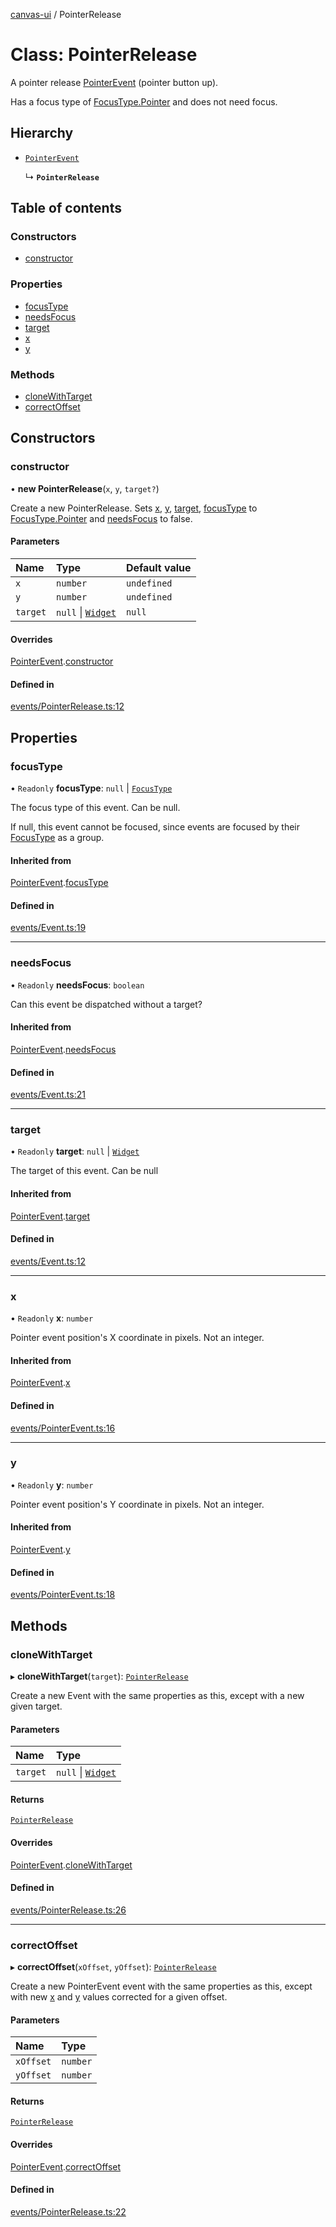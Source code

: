 [canvas-ui](../README.md) / PointerRelease

# Class: PointerRelease

A pointer release [PointerEvent](pointerevent.md) (pointer button up).

Has a focus type of [FocusType.Pointer](../enums/focustype.md#pointer) and does not need focus.

## Hierarchy

- [`PointerEvent`](pointerevent.md)

  ↳ **`PointerRelease`**

## Table of contents

### Constructors

- [constructor](pointerrelease.md#constructor)

### Properties

- [focusType](pointerrelease.md#focustype)
- [needsFocus](pointerrelease.md#needsfocus)
- [target](pointerrelease.md#target)
- [x](pointerrelease.md#x)
- [y](pointerrelease.md#y)

### Methods

- [cloneWithTarget](pointerrelease.md#clonewithtarget)
- [correctOffset](pointerrelease.md#correctoffset)

## Constructors

### constructor

• **new PointerRelease**(`x`, `y`, `target?`)

Create a new PointerRelease. Sets [x](pointerrelease.md#x), [y](pointerrelease.md#y), [target](pointerrelease.md#target),
[focusType](pointerrelease.md#focustype) to [FocusType.Pointer](../enums/focustype.md#pointer) and [needsFocus](pointerrelease.md#needsfocus) to
false.

#### Parameters

| Name | Type | Default value |
| :------ | :------ | :------ |
| `x` | `number` | `undefined` |
| `y` | `number` | `undefined` |
| `target` | ``null`` \| [`Widget`](widget.md) | `null` |

#### Overrides

[PointerEvent](pointerevent.md).[constructor](pointerevent.md#constructor)

#### Defined in

[events/PointerRelease.ts:12](https://github.com/playkostudios/canvas-ui/blob/ab8ca6c/src/events/PointerRelease.ts#L12)

## Properties

### focusType

• `Readonly` **focusType**: ``null`` \| [`FocusType`](../enums/focustype.md)

The focus type of this event. Can be null.

If null, this event cannot be focused, since events are focused by their
[FocusType](../enums/focustype.md) as a group.

#### Inherited from

[PointerEvent](pointerevent.md).[focusType](pointerevent.md#focustype)

#### Defined in

[events/Event.ts:19](https://github.com/playkostudios/canvas-ui/blob/ab8ca6c/src/events/Event.ts#L19)

___

### needsFocus

• `Readonly` **needsFocus**: `boolean`

Can this event be dispatched without a target?

#### Inherited from

[PointerEvent](pointerevent.md).[needsFocus](pointerevent.md#needsfocus)

#### Defined in

[events/Event.ts:21](https://github.com/playkostudios/canvas-ui/blob/ab8ca6c/src/events/Event.ts#L21)

___

### target

• `Readonly` **target**: ``null`` \| [`Widget`](widget.md)

The target of this event. Can be null

#### Inherited from

[PointerEvent](pointerevent.md).[target](pointerevent.md#target)

#### Defined in

[events/Event.ts:12](https://github.com/playkostudios/canvas-ui/blob/ab8ca6c/src/events/Event.ts#L12)

___

### x

• `Readonly` **x**: `number`

Pointer event position's X coordinate in pixels. Not an integer.

#### Inherited from

[PointerEvent](pointerevent.md).[x](pointerevent.md#x)

#### Defined in

[events/PointerEvent.ts:16](https://github.com/playkostudios/canvas-ui/blob/ab8ca6c/src/events/PointerEvent.ts#L16)

___

### y

• `Readonly` **y**: `number`

Pointer event position's Y coordinate in pixels. Not an integer.

#### Inherited from

[PointerEvent](pointerevent.md).[y](pointerevent.md#y)

#### Defined in

[events/PointerEvent.ts:18](https://github.com/playkostudios/canvas-ui/blob/ab8ca6c/src/events/PointerEvent.ts#L18)

## Methods

### cloneWithTarget

▸ **cloneWithTarget**(`target`): [`PointerRelease`](pointerrelease.md)

Create a new Event with the same properties as this, except with a new
given target.

#### Parameters

| Name | Type |
| :------ | :------ |
| `target` | ``null`` \| [`Widget`](widget.md) |

#### Returns

[`PointerRelease`](pointerrelease.md)

#### Overrides

[PointerEvent](pointerevent.md).[cloneWithTarget](pointerevent.md#clonewithtarget)

#### Defined in

[events/PointerRelease.ts:26](https://github.com/playkostudios/canvas-ui/blob/ab8ca6c/src/events/PointerRelease.ts#L26)

___

### correctOffset

▸ **correctOffset**(`xOffset`, `yOffset`): [`PointerRelease`](pointerrelease.md)

Create a new PointerEvent event with the same properties as this, except
with new [x](pointerrelease.md#x) and [y](pointerrelease.md#y) values corrected for a given offset.

#### Parameters

| Name | Type |
| :------ | :------ |
| `xOffset` | `number` |
| `yOffset` | `number` |

#### Returns

[`PointerRelease`](pointerrelease.md)

#### Overrides

[PointerEvent](pointerevent.md).[correctOffset](pointerevent.md#correctoffset)

#### Defined in

[events/PointerRelease.ts:22](https://github.com/playkostudios/canvas-ui/blob/ab8ca6c/src/events/PointerRelease.ts#L22)

